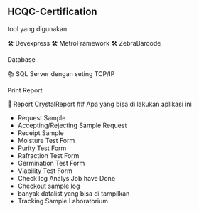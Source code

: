 ## HCQC-Certification
<p>tool yang digunakan</p>
🛠 Devexpress
🛠 MetroFramework
🛠 ZebraBarcode
<p>Database</p>
📚 SQL Server dengan seting TCP/IP
<p>Print Report</p>
📄 Report CrystalReport
## Apa yang bisa di lakukan aplikasi ini

* Request Sample
* Accepting/Rejecting Sample Request
* Receipt Sample
* Moisture Test Form 
* Purity Test Form 
* Rafraction Test Form 
* Germination Test Form
* Viability Test Form
* Check log Analys Job have Done
* Checkout sample log
* banyak datalist yang bisa di tampilkan
* Tracking Sample Laboratorium
